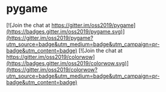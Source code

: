 # pygame

[![Join the chat at https://gitter.im/oss2019/pygame](https://badges.gitter.im/oss2019/pygame.svg)](https://gitter.im/oss2019/pygame?utm_source=badge&utm_medium=badge&utm_campaign=pr-badge&utm_content=badge) [![Join the chat at https://gitter.im/oss2019/colorwow](https://badges.gitter.im/oss2019/colorwow.svg)](https://gitter.im/oss2019/colorwow?utm_source=badge&utm_medium=badge&utm_campaign=pr-badge&utm_content=badge)